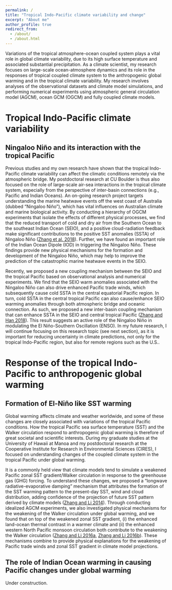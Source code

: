 ```yaml
---
permalink: /
title: "Tropical Indo-Pacific climate variability and change"
excerpt: "About me"
author_profile: true
redirect_from: 
  - /about/
  - /about.html
---
```


Variations of the tropical atmosphere-ocean coupled system plays a vital role in global climate variability, due to its high surface temperature and associated substantial precipitation. As a climate scientist, my research focuses on large-scale ocean-atmosphere dynamics and its role in the responses of tropical coupled climate system to the anthropogenic global warming and in the tropical climate variability. My research involves analyses of the observational datasets and climate model simulations, and performing numerical experiments using atmospheric general circulation model (AGCM), ocean GCM (OGCM) and fully coupled climate models.

Tropical Indo-Pacific climate variability
======

Ningaloo Niño and its interaction with the tropical Pacific
------
Previous studies and my own research have shown that the tropical Indo-Pacific climate variability can affect the climatic conditions remotely via the atmospheric bridge. My postdoctoral research at CU Boulder is thus also focused on the role of large-scale air-sea interactions in the tropical climate system, especially from the perspective of inter-basin connections (e.g., Pacific and Indian Oceans). 
An on-going research project targets understanding the marine heatwave events off the west coast of Australia (dubbed “Ningaloo Niño”), which has vital influences on Australian climate and marine biological activity. By conducting a hierarchy of OGCM experiments that isolate the effects of different physical processes, we find that the reduced transport of cold and dry air from the Southern Ocean to the southeast Indian Ocean (SEIO), and a positive cloud-radiation feedback make significant contributions to the positive SST anomalies (SSTA) of Ningaloo Niño ([Zhang et al. 2018](https://journals.ametsoc.org/doi/abs/10.1175/JCLI-D-18-0175.1)). Further, we have found an important role of the Indian Ocean Dipole (IOD) in triggering the Ningaloo Niño. These findings provide new physical mechanisms for the formation and development of the Ningaloo Niño, which may help to improve the prediction of the catastrophic marine heatwave events in the SEIO.  

Recently, we proposed a new coupling mechanism between the SEIO and the tropical Pacific based on observational analysis and numerical experiments. We find that the SEIO warm anomalies associated with the Ningaloo Niño can also drive enhanced Pacific trade winds, which subsequently cause cold SSTA in the central equatorial Pacific region. In turn, cold SSTA in the central tropical Pacific can also cause/enhance SEIO warming anomalies through both atmospheric bridge and oceanic connection. As such, we proposed a new inter-basin coupling mechanism that can enhance SSTA in the SEIO and central tropical Pacific ([Zhang and Han 2018](https://agupubs.onlinelibrary.wiley.com/doi/abs/10.1029/2018GL078579)). This result suggests an active role of the Ningaloo Niño in modulating the El Niño-Southern Oscillation (ENSO). In my future research, I will continue focusing on this research topic (see next section), as it is important for reducing uncertainty in climate predictions, not only for the tropical Indo-Pacific region, but also for remote regions such as the U.S..

Response of the tropical Indo-Pacific to anthropogenic global warming
======

Formation of El-Niño like SST warming
------
Global warming affects climate and weather worldwide, and some of these changes are closely associated with variations of the tropical Pacific conditions. How the tropical Pacific sea surface temperature (SST) and the Walker circulation respond to anthropogenic global warming is therefore of great societal and scientific interests. During my graduate studies at the University of Hawaii at Manoa and my postdoctoral research at the Cooperative Institute for Research in Environmental Sciences (CIRES), I focused on understanding changes of the coupled climate system in the tropical Pacific under global warming.

It is a commonly held view that climate models tend to simulate a weakened Pacific zonal SST gradient/Walker circulation in response to the greenhouse gas (GHG) forcing. To understand these changes, we proposed a “longwave radiative-evaporative damping” mechanism that attributes the formation of the SST warming pattern to the present-day SST, wind and cloud distribution, adding confidence of the projection of future SST pattern derived by climate models ([Zhang and Li 2014](https://journals.ametsoc.org/doi/abs/10.1175/JCLI-D-14-00346.1)). Through conducting idealized AGCM experiments, we also investigated physical mechanisms for the weakening of the Walker circulation under global warming, and we found that on top of the weakened zonal SST gradient, (i) the enhanced land-ocean thermal contrast in a warmer climate and (ii) the enhanced western North Pacific monsoon circulation both contribute to the weakening the Walker circulation ([Zhang and Li 2016a](https://link.springer.com/article/10.1007/s00382-016-3123-6), [Zhang and Li 2016b](https://agupubs.onlinelibrary.wiley.com/doi/full/10.1002/2016GL069282)). These mechanisms combine to provide physical explanations for the weakening of Pacific trade winds and zonal SST gradient in climate model projections.

The role of Indian Ocean warming in causing Pacific changes under global warming
------
Under construction.